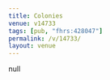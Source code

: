 ```yaml
---
title: Colonies
venue: v14733
tags: [pub, "fhrs:428047"]
permalink: /v/14733/
layout: venue
---
```

null